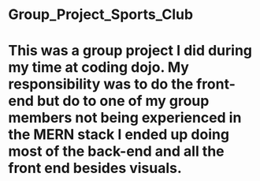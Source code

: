 # Group_Project_Sports_Club
# This was a group project I did during my time at coding dojo. My responsibility was to do the front-end but do to one of my group members not being experienced in the MERN stack I ended up doing most of the back-end and all the front end besides visuals.

